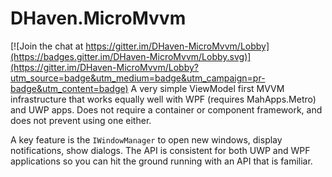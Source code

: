 # DHaven.MicroMvvm

[![Join the chat at https://gitter.im/DHaven-MicroMvvm/Lobby](https://badges.gitter.im/DHaven-MicroMvvm/Lobby.svg)](https://gitter.im/DHaven-MicroMvvm/Lobby?utm_source=badge&utm_medium=badge&utm_campaign=pr-badge&utm_content=badge)
A very simple ViewModel first MVVM infrastructure that works equally well with WPF (requires MahApps.Metro) and UWP apps.
Does not require a container or component framework, and does not prevent using one either.

A key feature is the `IWindowManager` to open new windows, display notifications, show dialogs.  The API is consistent for both UWP and WPF applications so you can hit the ground running with an API that is familiar.
